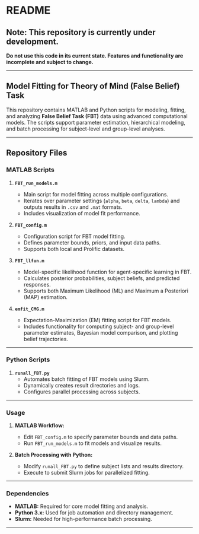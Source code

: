 # README

## **Note: This repository is currently under development.**  
**Do not use this code in its current state. Features and functionality are incomplete and subject to change.**

---

## Model Fitting for Theory of Mind (False Belief) Task

This repository contains MATLAB and Python scripts for modeling, fitting, and analyzing **False Belief Task (FBT)** data using advanced computational models. The scripts support parameter estimation, hierarchical modeling, and batch processing for subject-level and group-level analyses.

---

## Repository Files

### MATLAB Scripts

1. **`FBT_run_models.m`**  
   - Main script for model fitting across multiple configurations.  
   - Iterates over parameter settings (`alpha`, `beta`, `delta`, `lambda`) and outputs results in `.csv` and `.mat` formats.  
   - Includes visualization of model fit performance.

2. **`FBT_config.m`**  
   - Configuration script for FBT model fitting.  
   - Defines parameter bounds, priors, and input data paths.  
   - Supports both local and Prolific datasets.

3. **`FBT_llfun.m`**  
   - Model-specific likelihood function for agent-specific learning in FBT.  
   - Calculates posterior probabilities, subject beliefs, and predicted responses.  
   - Supports both Maximum Likelihood (ML) and Maximum a Posteriori (MAP) estimation.

4. **`emfit_CMG.m`**  
   - Expectation-Maximization (EM) fitting script for FBT models.  
   - Includes functionality for computing subject- and group-level parameter estimates, Bayesian model comparison, and plotting belief trajectories.

---

### Python Scripts

1. **`runall_FBT.py`**  
   - Automates batch fitting of FBT models using Slurm.  
   - Dynamically creates result directories and logs.  
   - Configures parallel processing across subjects.

---

### Usage

1. **MATLAB Workflow:**
   - Edit `FBT_config.m` to specify parameter bounds and data paths.  
   - Run `FBT_run_models.m` to fit models and visualize results.

2. **Batch Processing with Python:**
   - Modify `runall_FBT.py` to define subject lists and results directory.  
   - Execute to submit Slurm jobs for parallelized fitting.

---

### Dependencies

- **MATLAB:** Required for core model fitting and analysis.  
- **Python 3.x:** Used for job automation and directory management.  
- **Slurm:** Needed for high-performance batch processing.

---
